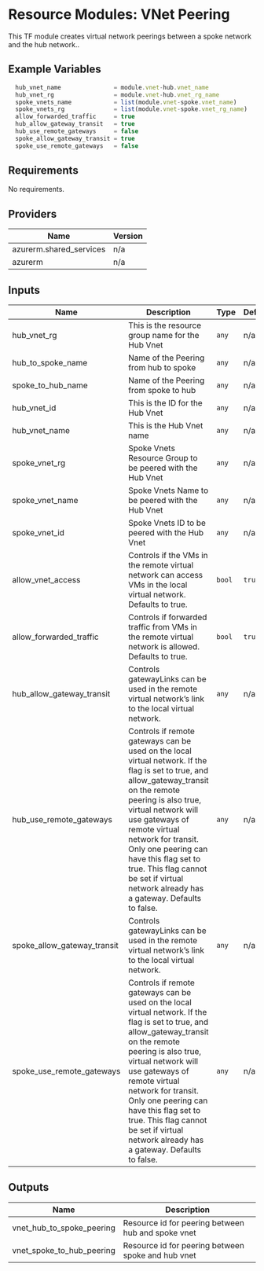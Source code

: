 # **Resource Modules: VNet Peering**
This TF module creates virtual network peerings between a spoke network and the hub network..



## Example Variables
```javascript
  hub_vnet_name               = module.vnet-hub.vnet_name
  hub_vnet_rg                 = module.vnet-hub.vnet_rg_name
  spoke_vnets_name            = list(module.vnet-spoke.vnet_name)
  spoke_vnets_rg              = list(module.vnet-spoke.vnet_rg_name)
  allow_forwarded_traffic     = true
  hub_allow_gateway_transit   = true
  hub_use_remote_gateways     = false
  spoke_allow_gateway_transit = true
  spoke_use_remote_gateways   = false
```

## Requirements

No requirements.

## Providers

| Name | Version |
|------|---------|
| azurerm.shared\_services | n/a |
| azurerm | n/a |

## Inputs

| Name | Description | Type | Default | Required |
|------|-------------|------|---------|:--------:|
| hub\_vnet\_rg | This is the resource group name for the Hub Vnet | `any` | n/a | yes |
| hub\_to\_spoke\_name | Name of the Peering from hub to spoke | `any` | n/a | yes |
| spoke\_to\_hub\_name | Name of the Peering from spoke to hub | `any` | n/a | yes |
| hub\_vnet\_id | This is the ID for the Hub Vnet | `any` | n/a | yes |
| hub\_vnet\_name | This is the Hub Vnet name | `any` | n/a | yes |
| spoke\_vnet\_rg | Spoke Vnets Resource Group to be peered with the Hub Vnet | `any` | n/a | yes |
| spoke\_vnet\_name | Spoke Vnets Name to be peered with the Hub Vnet | `any` | n/a | yes |
| spoke\_vnet\_id | Spoke Vnets ID to be peered with the Hub Vnet | `any` | n/a | yes |
| allow\_vnet\_access | Controls if the VMs in the remote virtual network can access VMs in the local virtual network. Defaults to true. | `bool` | `true` | no |
| allow\_forwarded\_traffic | Controls if forwarded traffic from VMs in the remote virtual network is allowed. Defaults to true. | `bool` | `true` | no |
| hub\_allow\_gateway\_transit | Controls gatewayLinks can be used in the remote virtual network’s link to the local virtual network. | `any` | n/a | yes |
| hub\_use\_remote\_gateways | Controls if remote gateways can be used on the local virtual network. If the flag is set to true, and allow\_gateway\_transit on the remote peering is also true, virtual network will use gateways of remote virtual network for transit. Only one peering can have this flag set to true. This flag cannot be set if virtual network already has a gateway. Defaults to false. | `any` | n/a | yes |
| spoke\_allow\_gateway\_transit | Controls gatewayLinks can be used in the remote virtual network’s link to the local virtual network. | `any` | n/a | yes |
| spoke\_use\_remote\_gateways | Controls if remote gateways can be used on the local virtual network. If the flag is set to true, and allow\_gateway\_transit on the remote peering is also true, virtual network will use gateways of remote virtual network for transit. Only one peering can have this flag set to true. This flag cannot be set if virtual network already has a gateway. Defaults to false. | `any` | n/a | yes |

## Outputs

| Name | Description |
|------|-------------|
| vnet\_hub\_to\_spoke\_peering | Resource id for peering between hub and spoke vnet |
| vnet\_spoke\_to\_hub\_peering | Resource id for peering between spoke and hub vnet |

